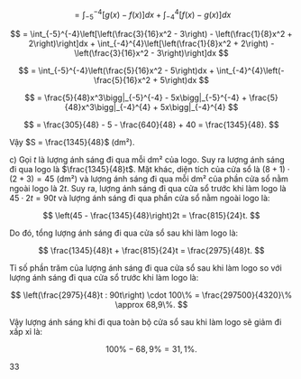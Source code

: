 $$
= \int_{-5}^{-4} [g(x) - f(x)]dx + \int_{-4}^{4} [f(x) - g(x)]dx
$$

$$
= \int_{-5}^{-4}\left[\left(\frac{3}{16}x^2 - 3\right) - \left(\frac{1}{8}x^2 + 2\right)\right]dx + \int_{-4}^{4}\left[\left(\frac{1}{8}x^2 + 2\right) - \left(\frac{3}{16}x^2 - 3\right)\right]dx
$$

$$
= \int_{-5}^{-4}\left(\frac{5}{16}x^2 - 5\right)dx + \int_{-4}^{4}\left(-\frac{5}{16}x^2 + 5\right)dx
$$

$$
= \frac{5}{48}x^3\bigg|_{-5}^{-4} - 5x\bigg|_{-5}^{-4} + \frac{5}{48}x^3\bigg|_{-4}^{4} + 5x\bigg|_{-4}^{4}
$$

$$
= \frac{305}{48} - 5 - \frac{640}{48} + 40 = \frac{1345}{48}.
$$

Vậy $S = \frac{1345}{48}$ (dm²).

c) Gọi $t$ là lượng ánh sáng đi qua mỗi dm² của logo. Suy ra lượng ánh sáng đi qua logo là $\frac{1345}{48}t$. Mặt khác, diện tích của cửa sổ là $(8 + 1) \cdot (2 + 3) = 45$ (dm²) và lượng ánh sáng đi qua mỗi dm² của phần cửa sổ nằm ngoài logo là $2t$. Suy ra, lượng ánh sáng đi qua cửa sổ trước khi làm logo là $45 \cdot 2t = 90t$ và lượng ánh sáng đi qua phần cửa sổ nằm ngoài logo là:

$$
\left(45 - \frac{1345}{48}\right)2t = \frac{815}{24}t.
$$

Do đó, tổng lượng ánh sáng đi qua cửa sổ sau khi làm logo là:

$$
\frac{1345}{48}t + \frac{815}{24}t = \frac{2975}{48}t.
$$

Tỉ số phần trăm của lượng ánh sáng đi qua cửa sổ sau khi làm logo so với lượng ánh sáng đi qua cửa sổ trước khi làm logo là:

$$
\left(\frac{2975}{48}t : 90t\right) \cdot 100\% = \frac{297500}{4320}\% \approx 68,9\%.
$$

Vậy lượng ánh sáng khi đi qua toàn bộ cửa sổ sau khi làm logo sẽ giảm đi xấp xỉ là:

$$
100\% - 68,9\% = 31,1\%.
$$

33